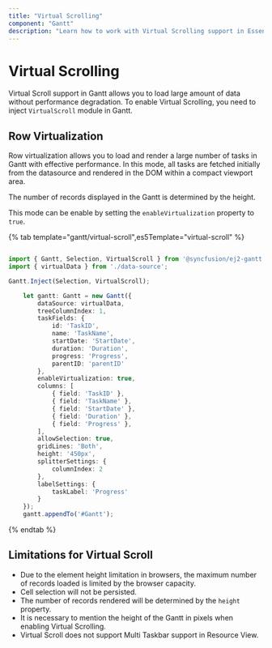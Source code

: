 ```yaml
---
title: "Virtual Scrolling"
component: "Gantt"
description: "Learn how to work with Virtual Scrolling support in Essential JS 2 Gantt control."
---
```


# Virtual Scrolling

Virtual Scroll support in Gantt allows you to load large amount of data without performance degradation. To enable Virtual Scrolling, you need to inject `VirtualScroll` module in Gantt.

## Row Virtualization

Row virtualization allows you to load and render a large number of tasks in Gantt with effective performance. In this mode, all tasks are fetched initially from the datasource and rendered in the DOM within a compact viewport area.

The number of records displayed in the Gantt is determined by the height.

This mode can be enable by setting the `enableVirtualization` property to `true`.

{% tab template="gantt/virtual-scroll",es5Template="virtual-scroll" %}

```typescript

import { Gantt, Selection, VirtualScroll } from '@syncfusion/ej2-gantt';
import { virtualData } from './data-source';

Gantt.Inject(Selection, VirtualScroll);

    let gantt: Gantt = new Gantt({
        dataSource: virtualData,
        treeColumnIndex: 1,
        taskFields: {
            id: 'TaskID',
            name: 'TaskName',
            startDate: 'StartDate',
            duration: 'Duration',
            progress: 'Progress',
            parentID: 'parentID'
        },
        enableVirtualization: true,
        columns: [
            { field: 'TaskID' },
            { field: 'TaskName' },
            { field: 'StartDate' },
            { field: 'Duration' },
            { field: 'Progress' },
        ],
        allowSelection: true,
        gridLines: 'Both',
        height: '450px',
        splitterSettings: {
            columnIndex: 2
        },
        labelSettings: {
            taskLabel: 'Progress'
        }
    });
    gantt.appendTo('#Gantt');

```

{% endtab %}

## Limitations for Virtual Scroll

* Due to the element height limitation in browsers, the maximum number of records loaded is limited by the browser capacity.
* Cell selection will not be persisted.
* The number of records rendered will be determined by the `height` property.
* It is necessary to mention the height of the Gantt in pixels when enabling Virtual Scrolling.
* Virtual Scroll does not support Multi Taskbar support in Resource View.
